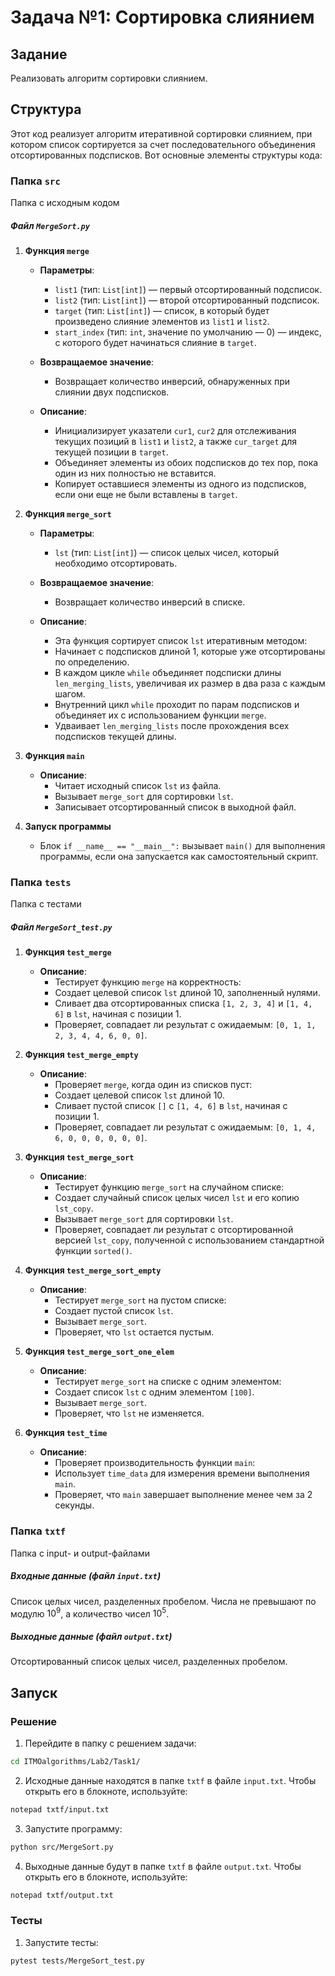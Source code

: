 # Задача №1: Сортировка слиянием

## Задание
Реализовать алгоритм сортировки слиянием.

## Структура 
Этот код реализует алгоритм итеративной сортировки слиянием, при котором список сортируется за счет последовательного объединения отсортированных подсписков. Вот основные элементы структуры кода:

### Папка `src`
Папка с исходным кодом

##### Файл `MergeSort.py`

1. **Функция `merge`**

   - **Параметры**:
     - `list1` (тип: `List[int]`) — первый отсортированный подсписок.
     - `list2` (тип: `List[int]`) — второй отсортированный подсписок.
     - `target` (тип: `List[int]`) — список, в который будет произведено слияние элементов из `list1` и `list2`.
     - `start_index` (тип: `int`, значение по умолчанию — 0) — индекс, с которого будет начинаться слияние в `target`.

   - **Возвращаемое значение**:
     - Возвращает количество инверсий, обнаруженных при слиянии двух подсписков.

   - **Описание**:
     - Инициализирует указатели `cur1`, `cur2` для отслеживания текущих позиций в `list1` и `list2`, а также `cur_target` для текущей позиции в `target`.
     - Объединяет элементы из обоих подсписков до тех пор, пока один из них полностью не вставится.
     - Копирует оставшиеся элементы из одного из подсписков, если они еще не были вставлены в `target`.

2. **Функция `merge_sort`**

   - **Параметры**:
     - `lst` (тип: `List[int]`) — список целых чисел, который необходимо отсортировать.

   - **Возвращаемое значение**:
     - Возвращает количество инверсий в списке.

   - **Описание**:
     - Эта функция сортирует список `lst` итеративным методом:
     - Начинает с подсписков длиной 1, которые уже отсортированы по определению.
     - В каждом цикле `while` объединяет подсписки длины `len_merging_lists`, увеличивая их размер в два раза с каждым шагом.
     - Внутренний цикл `while` проходит по парам подсписков и объединяет их с использованием функции `merge`.
     - Удваивает `len_merging_lists` после прохождения всех подсписков текущей длины.

3. **Функция `main`**

   - **Описание**:
     - Читает исходный список `lst` из файла.
     - Вызывает `merge_sort` для сортировки `lst`.
     - Записывает отсортированный список в выходной файл.

4. **Запуск программы**
   - Блок `if __name__ == "__main__":` вызывает `main()` для выполнения программы, если она запускается как самостоятельный скрипт.

### Папка `tests`
Папка с тестами 

##### Файл `MergeSort_test.py`

1. **Функция `test_merge`**

   - **Описание**:
     - Тестирует функцию `merge` на корректность:
     - Создает целевой список `lst` длиной 10, заполненный нулями.
     - Сливает два отсортированных списка `[1, 2, 3, 4]` и `[1, 4, 6]` в `lst`, начиная с позиции 1.
     - Проверяет, совпадает ли результат с ожидаемым: `[0, 1, 1, 2, 3, 4, 4, 6, 0, 0]`.

2. **Функция `test_merge_empty`**

   - **Описание**:
     - Проверяет `merge`, когда один из списков пуст:
     - Создает целевой список `lst` длиной 10.
     - Сливает пустой список `[]` с `[1, 4, 6]` в `lst`, начиная с позиции 1.
     - Проверяет, совпадает ли результат с ожидаемым: `[0, 1, 4, 6, 0, 0, 0, 0, 0, 0]`.

3. **Функция `test_merge_sort`**

   - **Описание**:
     - Тестирует функцию `merge_sort` на случайном списке:
     - Создает случайный список целых чисел `lst` и его копию `lst_copy`.
     - Вызывает `merge_sort` для сортировки `lst`.
     - Проверяет, совпадает ли результат с отсортированной версией `lst_copy`, полученной с использованием стандартной функции `sorted()`.

4. **Функция `test_merge_sort_empty`**

   - **Описание**:
     - Тестирует `merge_sort` на пустом списке:
     - Создает пустой список `lst`.
     - Вызывает `merge_sort`.
     - Проверяет, что `lst` остается пустым.

5. **Функция `test_merge_sort_one_elem`**

   - **Описание**:
     - Тестирует `merge_sort` на списке с одним элементом:
     - Создает список `lst` с одним элементом `[100]`.
     - Вызывает `merge_sort`.
     - Проверяет, что `lst` не изменяется.

6. **Функция `test_time`**

   - **Описание**:
     - Проверяет производительность функции `main`:
     - Использует `time_data` для измерения времени выполнения `main`.
     - Проверяет, что `main` завершает выполнение менее чем за 2 секунды.

### Папка `txtf`
Папка с input- и output-файлами

##### Входные данные (файл `input.txt`)
Список целых чисел, разделенных пробелом. Числа не превышают по модулю $10^9$, а количество чисел $10^5$.

##### Выходные данные (файл `output.txt`)
Отсортированный список целых чисел, разделенных пробелом.

## Запуск

### Решение
1. Перейдите в папку с решением задачи:
```bash
cd ITMOalgorithms/Lab2/Task1/
```
2. Исходные данные находятся в папке `txtf` в файле `input.txt`. Чтобы открыть его в блокноте, используйте:
```bash
notepad txtf/input.txt
```
3. Запустите программу:
```bash
python src/MergeSort.py
```
4. Выходные данные будут в папке `txtf` в файле `output.txt`. Чтобы открыть его в блокноте, используйте:
```bash
notepad txtf/output.txt
```

### Тесты
1. Запустите тесты:
```bash
pytest tests/MergeSort_test.py
```